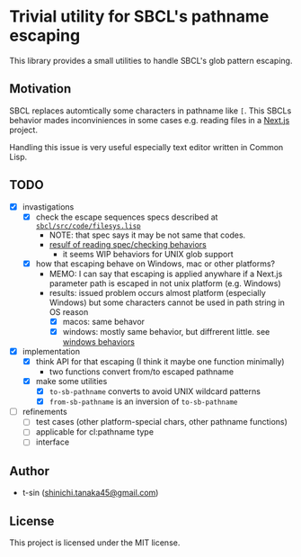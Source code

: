 # Trivial utility for SBCL's pathname escaping

This library provides a small utilities to handle SBCL's glob pattern escaping.

## Motivation

SBCL replaces automtically some characters in pathname like `[`. This SBCLs behavior mades inconviniences in some cases e.g. reading files in a [Next.js](https://nextjs.org) project.

Handling this issue is very useful especially text editor written in Common Lisp.

## TODO

- [x] invastigations
    - [x] check the escape sequences specs described at [`sbcl/src/code/filesys.lisp`](https://github.com/sbcl/sbcl/blob/master/src/code/filesys.lisp)
        - NOTE: that spec says it may be not same that codes.
        - [resulf of reading spec/checking behaviors](doc/filesys-escape-sequences.md)
            - it seems WIP behaviors for UNIX glob support
    - [x] how that escaping behave on Windows, mac or other platforms?
        - MEMO: I can say that escaping is applied anywhare if a Next.js parameter path is escaped in not unix platform (e.g. Windows)
        - results: issued problem occurs almost platform (especially Windows) but some characters cannot be used in path string in OS reason
            - [x] macos: same behavor
            - [x] windows: mostly same behavior, but diffrerent little. see [windows behaviors](doc/behaviors-on-windows.md)
- [x] implementation
    - [x] think API for that escaping (I think it maybe one function minimally)
        - two functions convert from/to escaped pathname
    - [x] make some utilities
        - [x] `to-sb-pathname` converts to avoid UNIX wildcard patterns
        - [x] `from-sb-pathname` is an inversion of `to-sb-pathname`
- [ ] refinements
    - [ ] test cases (other platform-special chars, other pathname functions)
    - [ ] applicable for cl:pathname type
    - [ ] interface

## Author

- t-sin (<shinichi.tanaka45@gmail.com>)

## License

This project is licensed under the MIT license.
